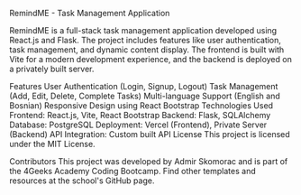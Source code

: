 RemindME - Task Management Application


RemindME is a full-stack task management application developed using React.js and Flask. The project includes features like user authentication, task management, and dynamic content display. The frontend is built with Vite for a modern development experience, and the backend is deployed on a privately built server.

Features
User Authentication (Login, Signup, Logout)
Task Management (Add, Edit, Delete, Complete Tasks)
Multi-language Support (English and Bosnian)
Responsive Design using React Bootstrap
Technologies Used
Frontend: React.js, Vite, React Bootstrap
Backend: Flask, SQLAlchemy
Database: PostgreSQL
Deployment: Vercel (Frontend), Private Server (Backend)
API Integration: Custom built API
License
This project is licensed under the MIT License.

Contributors
This project was developed by Admir Skomorac and is part of the 4Geeks Academy Coding Bootcamp. Find other templates and resources at the school's GitHub page.
